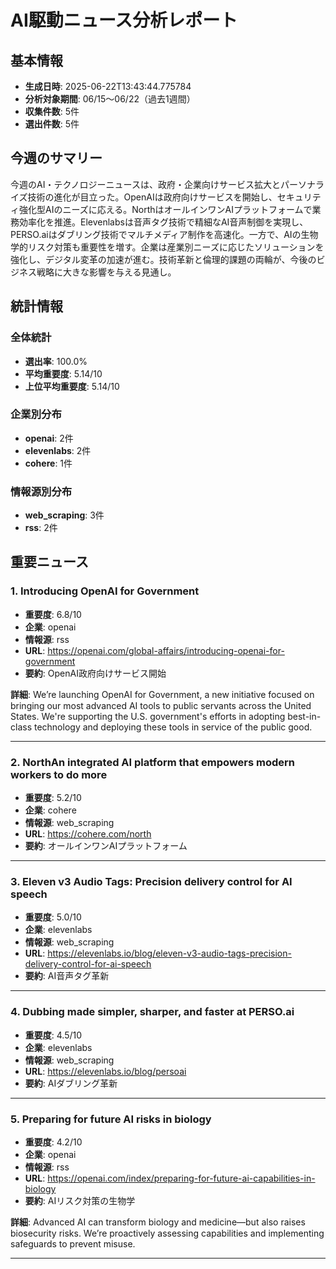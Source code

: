 # AI駆動ニュース分析レポート

## 基本情報
- **生成日時**: 2025-06-22T13:43:44.775784
- **分析対象期間**: 06/15〜06/22（過去1週間）
- **収集件数**: 5件
- **選出件数**: 5件

## 今週のサマリー

今週のAI・テクノロジーニュースは、政府・企業向けサービス拡大とパーソナライズ技術の進化が目立った。OpenAIは政府向けサービスを開始し、セキュリティ強化型AIのニーズに応える。NorthはオールインワンAIプラットフォームで業務効率化を推進。Elevenlabsは音声タグ技術で精細なAI音声制御を実現し、PERSO.aiはダブリング技術でマルチメディア制作を高速化。一方で、AIの生物学的リスク対策も重要性を増す。企業は産業別ニーズに応じたソリューションを強化し、デジタル変革の加速が進む。技術革新と倫理的課題の両輪が、今後のビジネス戦略に大きな影響を与える見通し。

## 統計情報

### 全体統計
- **選出率**: 100.0%
- **平均重要度**: 5.14/10
- **上位平均重要度**: 5.14/10

### 企業別分布
- **openai**: 2件
- **elevenlabs**: 2件
- **cohere**: 1件

### 情報源別分布
- **web_scraping**: 3件
- **rss**: 2件

## 重要ニュース

### 1. Introducing OpenAI for Government

- **重要度**: 6.8/10
- **企業**: openai
- **情報源**: rss
- **URL**: https://openai.com/global-affairs/introducing-openai-for-government
- **要約**: OpenAI政府向けサービス開始

**詳細**: We’re launching OpenAI for Government, a new initiative focused on bringing our most advanced AI tools to public servants across the United States. We're supporting the U.S. government's efforts in adopting best-in-class technology and deploying these tools in service of the public good.

---

### 2. NorthAn integrated AI platform that empowers modern workers to do more

- **重要度**: 5.2/10
- **企業**: cohere
- **情報源**: web_scraping
- **URL**: https://cohere.com/north
- **要約**: オールインワンAIプラットフォーム

---

### 3. Eleven v3 Audio Tags: Precision delivery control for AI speech

- **重要度**: 5.0/10
- **企業**: elevenlabs
- **情報源**: web_scraping
- **URL**: https://elevenlabs.io/blog/eleven-v3-audio-tags-precision-delivery-control-for-ai-speech
- **要約**: AI音声タグ革新

---

### 4. Dubbing made simpler, sharper, and faster at PERSO.ai

- **重要度**: 4.5/10
- **企業**: elevenlabs
- **情報源**: web_scraping
- **URL**: https://elevenlabs.io/blog/persoai
- **要約**: AIダブリング革新

---

### 5. Preparing for future AI risks in biology

- **重要度**: 4.2/10
- **企業**: openai
- **情報源**: rss
- **URL**: https://openai.com/index/preparing-for-future-ai-capabilities-in-biology
- **要約**: AIリスク対策の生物学

**詳細**: Advanced AI can transform biology and medicine—but also raises biosecurity risks. We’re proactively assessing capabilities and implementing safeguards to prevent misuse.

---

